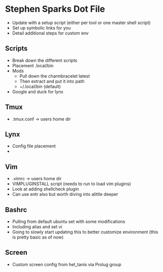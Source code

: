 # Stephen Sparks Dot File 

* Update with a setup script (either per tool or one master shell script)
* Set up symbolic links for you
* Detail additional steps for custom env
<!-- Make sure to put in some work and document the process to add the specific tools -->
<!-- document exact steps in order to better fill this out and install anywhere testing on different distro -->
<!-- Don't just reply on the set up scripts you have -->
<!-- Git settings and install as well (more personal use) -->

## Scripts 

* Break down the different scripts 
* Placement .local/bin
* Mods 
    * Pull down the charmbracelet latest 
    * Then extract and put it into path 
    * ~/.local/bin (default)
* Google and duck for lynx 

## Tmux 

* .tmux.conf -> users home dir 

## Lynx 

* Config file placement 
* 

## Vim

* .vimrc -> users home dir 
* VIMPLUGINSTALL script (needs to run to load vim plugins)
* Look at adding shellcheck plugin 
* Can use entr also but worth diving into alittle deeper

## Bashrc 

* Pulling from default ubuntu set with some modifications 
* Including alias and set vi
* Going to slowly start updating this to better customize environment (this is pretty basic as of now)

## Screen 

* Custom screen config from het_tanis via Prolug group
